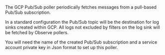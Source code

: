 The GCP Pub/Sub poller periodically fetches messages from a pull-based Pub/Sub subscription.  

In a standard configuration the Pub/Sub topic will be the destination for log sinks created within GCP.  All logs not excluded by filters on the log sink will be fetched by Observe pollers.  

You will need the name of the created Pub/Sub subscription and a service account private key in Json format to set up this poller.
